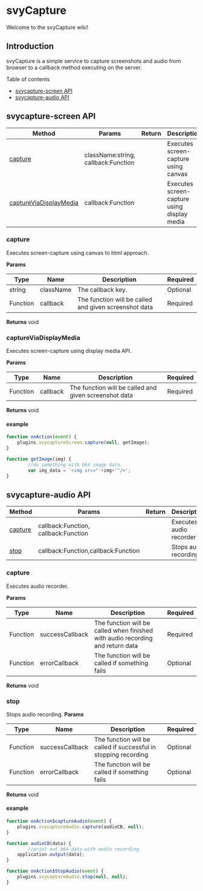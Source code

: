 # svyCapture

Welcome to the svyCapture wiki!

## Introduction

svyCapture is a simple service to capture screenshots and audio from browser to a callback method executing on the server.

Table of contents

* [svycapture-screen API](Home.md#svycapture-screen-api)
* [svycapture-audio API](Home.md#svycapture-audio-api)

## svycapture-screen API

| Method                                                   | Params                              | Return | Description                                 |
| -------------------------------------------------------- | ----------------------------------- | :----: | ------------------------------------------- |
| [capture](Home.md#capture)                               | className:string, callback:Function |        | Executes screen-capture using canvas        |
| [captureViaDisplayMedia](Home.md#captureviadisplaymedia) | callback:Function                   |        | Executes screen-capture using display media |

### capture

Executes screen-capture using canvas to html approach.

**Params**

| Type     | Name      | Description                                           | Required |
| -------- | --------- | ----------------------------------------------------- | -------- |
| string   | className | The callback key.                                     | Optional |
| Function | callback  | The function will be called and given screenshot data | Required |

**Returns** void

### captureViaDisplayMedia

Executes screen-capture using display media API.

**Params**

| Type     | Name     | Description                                           | Required |
| -------- | -------- | ----------------------------------------------------- | -------- |
| Function | callback | The function will be called and given screenshot data | Required |

**Returns** void

#### example

```javascript
function onAction(event) {
	plugins.svycaptureScreen.capture(null, getImage);
}

function getImage(img) {
        //do something with b64 image data.
        var img_data = '<img src="'+img+'"/>';
}

```

## svycapture-audio API

| Method                           | Params                               | Return | Description             |
| -------------------------------- | ------------------------------------ | ------ | ----------------------- |
| [capture](Home.md#capture-audio) | callback:Function, callback:Function |        | Executes audio recorder |
| [stop](Home.md#stop)             | callback:Function,callback:Function  |        | Stops audio recording   |

### capture

Executes audio recorder.

**Params**

| Type     | Name            | Description                                                                    | Required |
| -------- | --------------- | ------------------------------------------------------------------------------ | -------- |
| Function | successCallback | The function will be called when finished with audio recording and return data | Required |
| Function | errorCallback   | The function will be called if something fails                                 | Optional |

**Returns** void

### stop

Stops audio recording. **Params**

| Type     | Name            | Description                                                     | Required |
| -------- | --------------- | --------------------------------------------------------------- | -------- |
| Function | successCallback | The function will be called if successful in stopping recording | Optional |
| Function | errorCallback   | The function will be called if something fails                  | Optional |

**Returns** void

#### example

```javascript
function onAction$captureAudio(event) {
	plugins.svycaptureAudio.capture(audioCB, null);
}

function audioCB(data) {
        //print out b64 data with audio recording
	application.output(data);
}

function onAction$StopAudio(event) {
	plugins.svycaptureAudio.stop(null, null);
}

```
